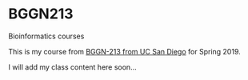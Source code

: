# BGGN213
Bioinformatics courses 

This is my course from [BGGN-213 from UC San Diego](https://bioboot.github.io/bggn213_S19/) for Spring 2019.

I will add my class content here soon...

